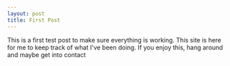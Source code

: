 ```yaml
---
layout: post
title: First Post
---
```


This is a first test post to make sure everything is working. This site is here for me to keep track of what I've been doing. If you enjoy this, hang around and maybe get into contact
